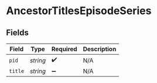 # AncestorTitlesEpisodeSeries


## Fields

| Field              | Type               | Required           | Description        |
| ------------------ | ------------------ | ------------------ | ------------------ |
| `pid`              | *string*           | :heavy_check_mark: | N/A                |
| `title`            | *string*           | :heavy_minus_sign: | N/A                |